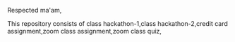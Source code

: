 Respected ma'am,

This repository consists of class hackathon-1,class hackathon-2,credit card assignment,zoom class assignment,zoom class quiz,
